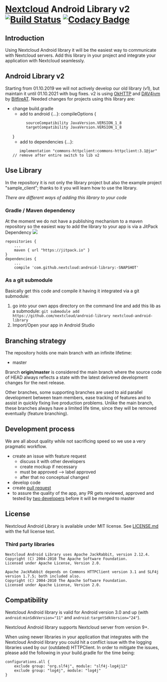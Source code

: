# [Nextcloud](https://nextcloud.com) Android Library v2 [![Build Status](https://drone.nextcloud.com/api/badges/nextcloud/android-library/status.svg)](https://drone.nextcloud.com/nextcloud/android-library) [![Codacy Badge](https://api.codacy.com/project/badge/Grade/d9f94f04e0f447a6b21c0ae08f6f7594)](https://www.codacy.com/app/Nextcloud/android-library?utm_source=github.com&amp;utm_medium=referral&amp;utm_content=nextcloud/android-library&amp;utm_campaign=Badge_Grade)

## Introduction
Using Nextcloud Android library it will be the easiest way to communicate with Nextcloud servers.
Add this library in your project and integrate your application with Nextcloud seamlessly.

## Android Library v2
Starting from 01.10.2019 we will not actively develop our old library (v1), but maintain it until 01.10.2021 with bug fixes.
v2 is using [OkHTTP](https://square.github.io/okhttp) and [DAV4jvm](https://gitlab.com/bitfireAT/dav4jvm) by [BitfireAT](https://www.bitfire.at/).
Needed changes for projects using this library are:
- change build.gradle
  - add to android {…}: compileOptions {
  ```
        sourceCompatibility JavaVersion.VERSION_1_8
        targetCompatibility JavaVersion.VERSION_1_8
  ```
    }
  -  add to dependencies {…}:
  ```
     implementation "commons-httpclient:commons-httpclient:3.1@jar" // remove after entire switch to lib v2
  ``` 

## Use Library
In the repository it is not only the library project but also the example project "sample_client"; 
thanks to it you will learn how to use the library.

*There are different ways of adding this library to your code*

### Gradle / Maven dependency
At the moment we do not have a publishing mechanism to a maven repository so the easiest way to add the library to your app is via a JitPack Dependency [![](https://jitpack.io/v/nextcloud/android-library.svg)](https://jitpack.io/#nextcloud/android-library)

```
repositories {
    ...
    maven { url "https://jitpack.io" }
}
dependencies {
    ...
    compile 'com.github.nextcloud:android-library:-SNAPSHOT'
```

### As a git submodule
Basically get this code and compile it having it integrated via a git submodule:

1. go into your own apps directory on the command line and add this lib as a submodule: ```git submodule add https://github.com/nextcloud/android-library nextcloud-android-library```
2. Import/Open your app in Android Studio

##  Branching strategy
The repository holds one main branch with an infinite lifetime:

- master 

Branch __origin/master__ is considered the main branch where the source code of HEAD always reflects a state with the latest delivered development changes for the next release.

Other branches, some supporting branches are used to aid parallel development between team members, ease tracking of features and to assist in quickly fixing live production problems. Unlike the main branch, these branches always have a limited life time, since they will be removed eventually (feature branching).

## Development process
We are all about quality while not sacrificing speed so we use a very pragmatic workflow.

* create an issue with feature request
    * discuss it with other developers 
    * create mockup if necessary
    * must be approved --> label approved
    * after that no conceptual changes!
* develop code
* create [pull request](https://github.com/nextcloud/android-library/pulls)
* to assure the quality of the app, any PR gets reviewed, approved and tested by [two developers](https://github.com/nextcloud/android-library/blob/master/MAINTAINERS) before it will be merged to master

##  License

Nextcloud Android Library is available under MIT license. See [LICENSE.md](https://github.com/nextcloud/android-library/blob/master/LICENSE.md) with the full license text. 

### Third party libraries
```
Nextcloud Android Library uses Apache JackRabbit, version 2.12.4. 
Copyright (C) 2004-2010 The Apache Software Foundation. 
Licensed under Apache License, Version 2.0.
```

```
Apache JackRabbit depends on Commons HTTPClient version 3.1 and SLF4j version 1.7.5; both included also. 
Copyright (C) 2004-2010 The Apache Software Foundation. 
Licensed under Apache License, Version 2.0.
```

## Compatibility

Nextcloud Android library is valid for Android version 3.0 and up (with ```android:minSdkVersion="11"``` and ```android:targetSdkVersion="24"```).

Nextcloud Android library supports Nextcloud server from version 9+.

When using newer libraries in your application that integrates with the Nextcloud Android library you could hit a conflict issue with the logging libraries used by our (outdated) HTTPClient. In order to mitigate the issues, please add the following in your build.gradle for the time being:

```
configurations.all {
    exclude group: "org.slf4j", module: "slf4j-log4j12"
    exclude group: "log4j", module: "log4j"
}
```
